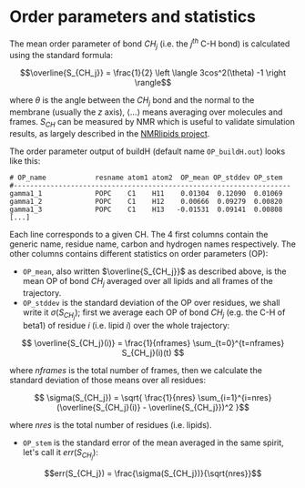 # Order parameters and statistics

The mean order parameter of bond $CH_j$ (i.e. the $j^{th}$ C-H bond) is calculated using the standard formula:

$$\overline{S_{CH_j}} = \frac{1}{2} \left \langle 3cos^2(\theta) -1 \right \rangle$$

where $\theta$ is the angle between the $CH_j$ bond and the normal to the membrane (usually the *z* axis), $\langle ... \rangle$ means averaging over molecules and frames. $S_{CH}$ can be measured by NMR which is useful to validate simulation results, as largely described in the [NMRlipids project](http://nmrlipids.blogspot.com).

The order parameter output of buildH (default name `OP_buildH.out`) looks like this:

```
# OP_name            resname atom1 atom2  OP_mean OP_stddev OP_stem
#--------------------------------------------------------------------
gamma1_1             POPC    C1    H11    0.01304  0.12090  0.01069
gamma1_2             POPC    C1    H12    0.00666  0.09279  0.00820
gamma1_3             POPC    C1    H13   -0.01531  0.09141  0.00808
[...]
```

Each line corresponds to a given CH. The 4 first columns contain the generic name, residue name, carbon and hydrogen names respectively. The other columns contains different statistics on order parameters (OP):

- `OP_mean`, also written $\overline{S_{CH_j}}$ as described above, is the mean OP of bond $CH_j$ averaged over all lipids and all frames of the trajectory.
- `OP_stddev` is the standard deviation of the OP over residues, we shall write it $\sigma(S_{CH_j})$; first we average each OP of bond $CH_j$ (e.g. the C-H of beta1) of residue $i$ (i.e. lipid $i$) over the whole trajectory:

$$ \overline{S_{CH_j}(i)} = \frac{1}{nframes} \sum_{t=0}^{t=nframes} S_{CH_j}(i)(t) $$

where $nframes$ is the total number of frames, then we calculate the standard deviation of those means over all residues:

$$ \sigma(S_{CH_j}) =
\sqrt{
\frac{1}{nres} \sum_{i=1}^{i=nres} (\overline{S_{CH_j}(i)} - \overline{S_{CH_j}})^2
}$$

where $nres$ is the total number of residues (i.e. lipids).
- `OP_stem` is the standard error of the mean averaged in the same spirit, let's call it $err(S_{CH_j})$:

$$err(S_{CH_j}) = \frac{\sigma(S_{CH_j})}{\sqrt{nres}}$$
